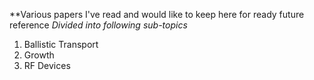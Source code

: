 **Various papers I've read and would like to keep here for ready future reference
*Divided into following sub-topics*
  1. Ballistic Transport
  2. Growth
  3. RF Devices

